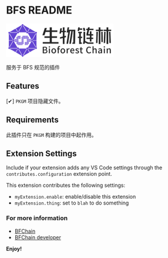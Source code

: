 # BFS README

![logo](images/logo.png)

服务于 BFS 规范的插件

## Features

[✔] `PKGM` 项目隐藏文件。

## Requirements

此插件只在 `PKGM` 构建的项目中起作用。

## Extension Settings

Include if your extension adds any VS Code settings through the `contributes.configuration` extension point.

This extension contributes the following settings:

- `myExtension.enable`: enable/disable this extension
- `myExtension.thing`: set to `blah` to do something

### For more information

- [BFChain](https://www.bfchain.com/home)
- [BFChain developer](https://developer.bfchain.com/)

**Enjoy!**
